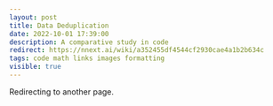```yaml
---
layout: post
title: Data Deduplication
date: 2022-10-01 17:39:00
description: A comparative study in code
redirect: https://nnext.ai/wiki/a352455df4544cf2930cae4a1b2b634c
tags: code math links images formatting
visible: true
---
```


Redirecting to another page.
